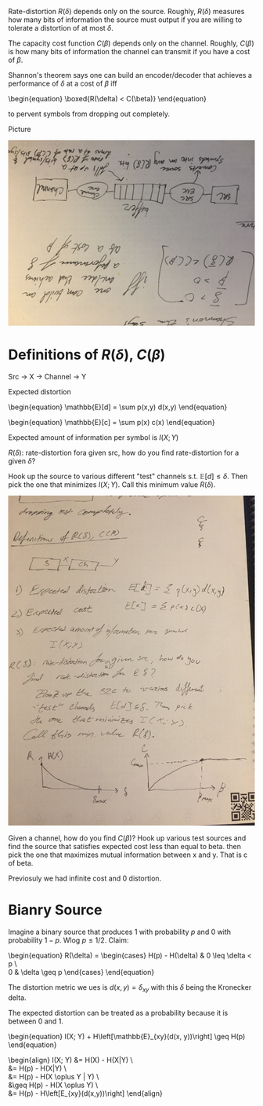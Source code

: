 Rate-distortion $R(\delta)$ depends only on the source. Roughly, $R(\delta)$ measures how many bits of information the source must output if you are willing to tolerate a distortion of at most $\delta$.

The capacity cost function $C(\beta)$ depends only on the channel. Roughly, $C(\beta)$ is how many bits of information the channel can transmit if you have a cost of $\beta$.

Shannon's theorem says one can build an encoder/decoder that achieves a performance of $\delta$ at a cost of $\beta$ iff

\begin{equation}
\boxed{R(\delta) < C(\beta)}
\end{equation}

to pervent symbols from dropping out completely.

Picture

<img src="/uploads/buffered-channel.jpg">

# Definitions of $R(\delta)$, $C(\beta)$

Src -> X -> Channel -> Y

Expected distortion

\begin{equation}
\mathbb{E}[d] = \sum p(x,y) d(x,y)
\end{equation}

\begin{equation}
\mathbb{E}[c] = \sum p(x) c(x)
\end{equation}

Expected amount of information per symbol is $I(X; Y)$

$R(\delta)$: rate-distortion fora  given src, how do you find rate-distortion for a given $\delta$?

Hook up the source to various different "test" channels s.t. $\mathbb{E}[d] \leq \delta$. Then pick the one that minimizes $I(X; Y)$. Call this minimum value $R(\delta)$.

<img src="/uploads/distortion-cost.jpg">

Given a channel, how do you find $C(\beta)$? Hook up various test sources and find the source that satisfies expected cost less than equal to beta. then pick the one that maximizes mutual information between x and y. That is c of beta. 

Previosuly we had infinite cost and 0 distortion.

# Bianry Source

Imagine a binary source that produces 1 with probability $p$ and 0 with probability $1-p$. Wlog $p \leq 1/2$. Claim:

\begin{equation}
R(\delta) = \begin{cases} H(p) - H(\delta) & 0 \leq \delta < p \\\
0 & \delta \geq p
\end{cases}
\end{equation}

The distortion metric we ues is $d(x, y) = \delta_{xy}$ with this $\delta$ being the Kronecker delta.

The expected distortion can be treated as a probability because it is between 0 and 1.

\begin{equation}
I(X; Y) + H\left[\mathbb{E}_{xy}(d(x, y))\right] \geq H(p)
\end{equation}

\begin{align}
I(X; Y) &= H(X) - H(X|Y) \\\
&= H(p) - H(X|Y) \\\
&= H(p) - H(X \oplus Y | Y) \\\
&\geq H(p) - H(X \oplus Y) \\\
&= H(p) - H\left[E_{xy}(d(x,y))\right]
\end{align}






